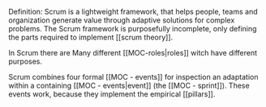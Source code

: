 Definition:
Scrum is a lightweight framework, that helps people, teams and organization generate value through adaptive solutions for complex problems. The Scrum framework is purposefully incomplete, only defining the parts required to implement [[scrum theory]].

In Scrum there are Many different [[MOC-roles|roles]] witch have different purposes.

Scrum combines four formal [[MOC - events]] for inspection an adaptation within a containing [[MOC - events|event]] (the [[MOC - sprint]]).
These events work, because they implement the empirical [[pillars]].
